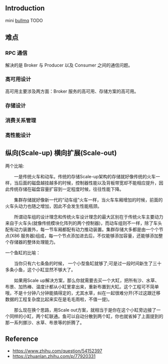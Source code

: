 ## Introduction
mini [bullmq](https://github.com/taskforcesh/bullmq)
 TODO
## 难点
### RPC 通信
解决的是 Broker 与 Producer 以及 Consumer 之间的通信问题。

### 高可用设计
高可用主要涉及两方面：Broker 服务的高可用、存储方案的高可用。

### 存储设计

### 消费关系管理

### 高性能设计

## 纵向(Scale-up) 横向扩展(Scale-out)

两个比喻:

　　一是传统火车和动车。传统的存储Scale-up架构的存储就好像传统的火车一样，当后面的磁盘越挂越多的时候，控制器性能以及背板带宽却不能相应提升，因此传统存储在磁盘容量扩容到一定程度时候，往往性能下降。

　　集群存储就好像新一代的“动车组”火车一样，当火车车厢增加的时候，前面的火车头动力也随之增加，因此不会发生性能瓶颈。

　　所谓动车组的设计理念和传统火车设计理念的最大区别在于传统火车主要动力来自于火车头(就像传统模块化阵列的两个控制器)，而动车组则不一样，除了车头配有动力装置外，每一节车厢都配有动力推动装置。集群存储大多都是由一个个节点(X86 服务器)组成，每一个节点添加进去后，不仅能够添加容量，还能够添加整个存储器的整体处理能力。

一个鱼缸的比喻：

　　当你只有六七条鱼的时候， 一个小型鱼缸就够了;可是过一段时间新生了三十多条小鱼，这个小缸显然不够大了。

　　如果用Scale up解决方案，那么你就需要去买一个大缸，把所有沙、水草、布景、加热棒、温度计都从小缸里拿出来，重新布置到大缸。这个工程可不简单哦，不是十分钟八分钟能搞得定的，尤其水草，纠在一起很难分开(不过这跟迁移数据的工程复杂度比起来实在是毛毛雨啦，不值一提)。

　　那么现在换个思路，用Scale out方案，就相当于是你在这个小缸旁边接了一个同样的小缸，两个缸联通。鱼可以自动分散到两个缸，你也就省掉了上面提到的那一系列挪沙、水草、布景等的折腾了。

## Reference

* https://www.zhihu.com/question/54152397
* https://zhuanlan.zhihu.com/p/77920331